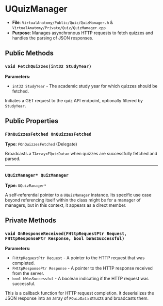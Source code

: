 # UQuizManager

* **File**: `VirtualAnatomy/Public/Quiz/QuizManager.h` & `VirtualAnatomy/Private/Quiz/QuizManager.cpp`
* **Purpose**: Manages asynchronous HTTP requests to fetch quizzes and handles the parsing of JSON responses.

## Public Methods

### `void FetchQuizzes(int32 StudyYear)`

**Parameters:**

-   `int32 StudyYear` - The academic study year for which quizzes should be fetched.

Initiates a GET request to the quiz API endpoint, optionally filtered by `StudyYear`.

## Public Properties

### `FOnQuizzesFetched OnQuizzesFetched`

**Type:** `FOnQuizzesFetched` (Delegate)

Broadcasts a `TArray<FQuizData>` when quizzes are successfully fetched and parsed.

---

### `UQuizManager* QuizManager`

**Type:** `UQuizManager*`

A self-referential pointer to a `UQuizManager` instance. Its specific use case beyond referencing itself within the class might be for a manager of managers, but in this context, it appears as a direct member.

## Private Methods

### `void OnResponseReceived(FHttpRequestPtr Request, FHttpResponsePtr Response, bool bWasSuccessful)`

**Parameters:**

-   `FHttpRequestPtr Request` - A pointer to the HTTP request that was completed.
-   `FHttpResponsePtr Response` - A pointer to the HTTP response received from the server.
-   `bool bWasSuccessful` - A boolean indicating if the HTTP request was successful.

This is a callback function for HTTP request completion. It deserializes the JSON response into an array of `FQuizData` structs and broadcasts them.

